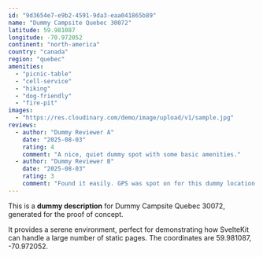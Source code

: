 ```yaml
---
id: "9d3654e7-e9b2-4591-9da3-eaa041865b89"
name: "Dummy Campsite Quebec 30072"
latitude: 59.981087
longitude: -70.972052
continent: "north-america"
country: "canada"
region: "quebec"
amenities:
  - "picnic-table"
  - "cell-service"
  - "hiking"
  - "dog-friendly"
  - "fire-pit"
images:
  - "https://res.cloudinary.com/demo/image/upload/v1/sample.jpg"
reviews:
  - author: "Dummy Reviewer A"
    date: "2025-08-03"
    rating: 4
    comment: "A nice, quiet dummy spot with some basic amenities."
  - author: "Dummy Reviewer B"
    date: "2025-08-03"
    rating: 3
    comment: "Found it easily. GPS was spot on for this dummy location."
---
```


This is a **dummy description** for Dummy Campsite Quebec 30072, generated for the proof of concept.

It provides a serene environment, perfect for demonstrating how SvelteKit can handle a large number of static pages. The coordinates are 59.981087, -70.972052.
